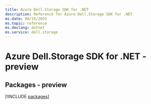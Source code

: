 ```yaml
---
title: Azure Dell.Storage SDK for .NET
description: Reference for Azure Dell.Storage SDK for .NET
ms.date: 08/15/2025
ms.topic: reference
ms.devlang: dotnet
ms.service: dell.storage
---
```

# Azure Dell.Storage SDK for .NET - preview
## Packages - preview
[!INCLUDE [packages](dell.storage-index.md)]
